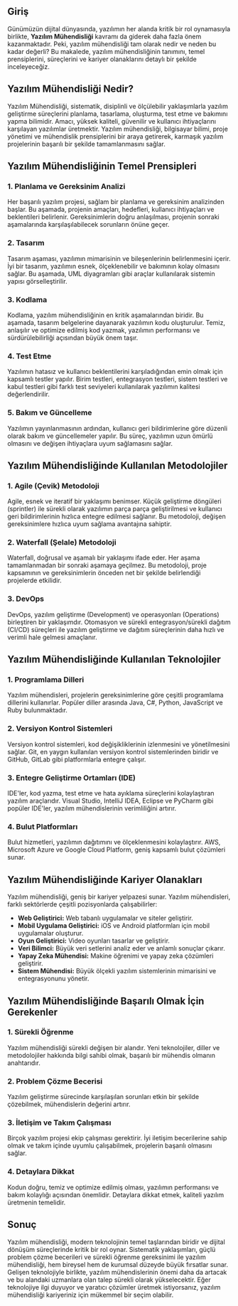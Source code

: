 ﻿## Giriş

Günümüzün dijital dünyasında, yazılımın her alanda kritik bir rol oynamasıyla birlikte, **Yazılım Mühendisliği** kavramı da giderek daha fazla önem kazanmaktadır. Peki, yazılım mühendisliği tam olarak nedir ve neden bu kadar değerli? Bu makalede, yazılım mühendisliğinin tanımını, temel prensiplerini, süreçlerini ve kariyer olanaklarını detaylı bir şekilde inceleyeceğiz.

## Yazılım Mühendisliği Nedir?

Yazılım Mühendisliği, sistematik, disiplinli ve ölçülebilir yaklaşımlarla yazılım geliştirme süreçlerini planlama, tasarlama, oluşturma, test etme ve bakımını yapma bilimidir. Amacı, yüksek kaliteli, güvenilir ve kullanıcı ihtiyaçlarını karşılayan yazılımlar üretmektir. Yazılım mühendisliği, bilgisayar bilimi, proje yönetimi ve mühendislik prensiplerini bir araya getirerek, karmaşık yazılım projelerinin başarılı bir şekilde tamamlanmasını sağlar.

## Yazılım Mühendisliğinin Temel Prensipleri

### 1. **Planlama ve Gereksinim Analizi**

Her başarılı yazılım projesi, sağlam bir planlama ve gereksinim analizinden başlar. Bu aşamada, projenin amaçları, hedefleri, kullanıcı ihtiyaçları ve beklentileri belirlenir. Gereksinimlerin doğru anlaşılması, projenin sonraki aşamalarında karşılaşılabilecek sorunların önüne geçer.

### 2. **Tasarım**

Tasarım aşaması, yazılımın mimarisinin ve bileşenlerinin belirlenmesini içerir. İyi bir tasarım, yazılımın esnek, ölçeklenebilir ve bakımının kolay olmasını sağlar. Bu aşamada, UML diyagramları gibi araçlar kullanılarak sistemin yapısı görselleştirilir.

### 3. **Kodlama**

Kodlama, yazılım mühendisliğinin en kritik aşamalarından biridir. Bu aşamada, tasarım belgelerine dayanarak yazılımın kodu oluşturulur. Temiz, anlaşılır ve optimize edilmiş kod yazmak, yazılımın performansı ve sürdürülebilirliği açısından büyük önem taşır.

### 4. **Test Etme**

Yazılımın hatasız ve kullanıcı beklentilerini karşıladığından emin olmak için kapsamlı testler yapılır. Birim testleri, entegrasyon testleri, sistem testleri ve kabul testleri gibi farklı test seviyeleri kullanılarak yazılımın kalitesi değerlendirilir.

### 5. **Bakım ve Güncelleme**

Yazılımın yayınlanmasının ardından, kullanıcı geri bildirimlerine göre düzenli olarak bakım ve güncellemeler yapılır. Bu süreç, yazılımın uzun ömürlü olmasını ve değişen ihtiyaçlara uyum sağlamasını sağlar.

## Yazılım Mühendisliğinde Kullanılan Metodolojiler

### 1. **Agile (Çevik) Metodoloji**

Agile, esnek ve iteratif bir yaklaşımı benimser. Küçük geliştirme döngüleri (sprintler) ile sürekli olarak yazılımın parça parça geliştirilmesi ve kullanıcı geri bildirimlerinin hızlıca entegre edilmesi sağlanır. Bu metodoloji, değişen gereksinimlere hızlıca uyum sağlama avantajına sahiptir.

### 2. **Waterfall (Şelale) Metodoloji**

Waterfall, doğrusal ve aşamalı bir yaklaşımı ifade eder. Her aşama tamamlanmadan bir sonraki aşamaya geçilmez. Bu metodoloji, proje kapsamının ve gereksinimlerin önceden net bir şekilde belirlendiği projelerde etkilidir.

### 3. **DevOps**

DevOps, yazılım geliştirme (Development) ve operasyonları (Operations) birleştiren bir yaklaşımdır. Otomasyon ve sürekli entegrasyon/sürekli dağıtım (CI/CD) süreçleri ile yazılım geliştirme ve dağıtım süreçlerinin daha hızlı ve verimli hale gelmesi amaçlanır.

## Yazılım Mühendisliğinde Kullanılan Teknolojiler

### 1. **Programlama Dilleri**

Yazılım mühendisleri, projelerin gereksinimlerine göre çeşitli programlama dillerini kullanırlar. Popüler diller arasında Java, C#, Python, JavaScript ve Ruby bulunmaktadır.

### 2. **Versiyon Kontrol Sistemleri**

Versiyon kontrol sistemleri, kod değişikliklerinin izlenmesini ve yönetilmesini sağlar. Git, en yaygın kullanılan versiyon kontrol sistemlerinden biridir ve GitHub, GitLab gibi platformlarla entegre çalışır.

### 3. **Entegre Geliştirme Ortamları (IDE)**

IDE'ler, kod yazma, test etme ve hata ayıklama süreçlerini kolaylaştıran yazılım araçlarıdır. Visual Studio, IntelliJ IDEA, Eclipse ve PyCharm gibi popüler IDE'ler, yazılım mühendislerinin verimliliğini artırır.

### 4. **Bulut Platformları**

Bulut hizmetleri, yazılımın dağıtımını ve ölçeklenmesini kolaylaştırır. AWS, Microsoft Azure ve Google Cloud Platform, geniş kapsamlı bulut çözümleri sunar.

## Yazılım Mühendisliğinde Kariyer Olanakları

Yazılım mühendisliği, geniş bir kariyer yelpazesi sunar. Yazılım mühendisleri, farklı sektörlerde çeşitli pozisyonlarda çalışabilirler:

- **Web Geliştirici:** Web tabanlı uygulamalar ve siteler geliştirir.
- **Mobil Uygulama Geliştirici:** iOS ve Android platformları için mobil uygulamalar oluşturur.
- **Oyun Geliştirici:** Video oyunları tasarlar ve geliştirir.
- **Veri Bilimci:** Büyük veri setlerini analiz eder ve anlamlı sonuçlar çıkarır.
- **Yapay Zeka Mühendisi:** Makine öğrenimi ve yapay zeka çözümleri geliştirir.
- **Sistem Mühendisi:** Büyük ölçekli yazılım sistemlerinin mimarisini ve entegrasyonunu yönetir.

## Yazılım Mühendisliğinde Başarılı Olmak İçin Gerekenler

### 1. **Sürekli Öğrenme**

Yazılım mühendisliği sürekli değişen bir alandır. Yeni teknolojiler, diller ve metodolojiler hakkında bilgi sahibi olmak, başarılı bir mühendis olmanın anahtarıdır.

### 2. **Problem Çözme Becerisi**

Yazılım geliştirme sürecinde karşılaşılan sorunları etkin bir şekilde çözebilmek, mühendislerin değerini artırır.

### 3. **İletişim ve Takım Çalışması**

Birçok yazılım projesi ekip çalışması gerektirir. İyi iletişim becerilerine sahip olmak ve takım içinde uyumlu çalışabilmek, projelerin başarılı olmasını sağlar.

### 4. **Detaylara Dikkat**

Kodun doğru, temiz ve optimize edilmiş olması, yazılımın performansı ve bakım kolaylığı açısından önemlidir. Detaylara dikkat etmek, kaliteli yazılım üretmenin temelidir.

## Sonuç

Yazılım mühendisliği, modern teknolojinin temel taşlarından biridir ve dijital dönüşüm süreçlerinde kritik bir rol oynar. Sistematik yaklaşımları, güçlü problem çözme becerileri ve sürekli öğrenme gereksinimi ile yazılım mühendisliği, hem bireysel hem de kurumsal düzeyde büyük fırsatlar sunar. Gelişen teknolojiyle birlikte, yazılım mühendislerinin önemi daha da artacak ve bu alandaki uzmanlara olan talep sürekli olarak yükselecektir. Eğer teknolojiye ilgi duyuyor ve yaratıcı çözümler üretmek istiyorsanız, yazılım mühendisliği kariyeriniz için mükemmel bir seçim olabilir.

